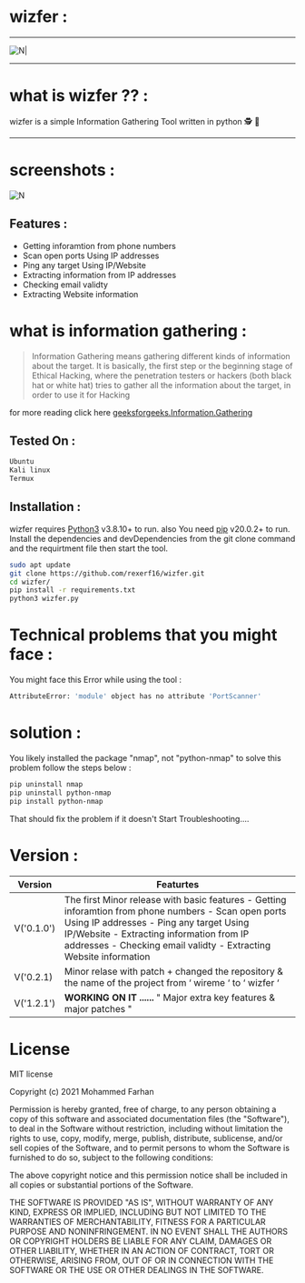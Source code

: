 # wizfer :
----

![N|](https://i.imgur.com/CwftCU3.png)
_____
# what is wizfer ?? :
wizfer is a simple Information Gathering Tool written in python  🕵️ 🔎
___
# screenshots :
![N](https://i.imgur.com/TWT2rga.jpg)

## Features :

- Getting inforamtion from phone numbers
- Scan open ports Using IP addresses
- Ping any target Using IP/Website
- Extracting information from IP addresses
- Checking email validty 
- Extracting Website information

# what is information gathering :

> Information Gathering means gathering different kinds of information about the target. It is basically, the first step or the beginning stage of Ethical Hacking, where the penetration testers or hackers (both black hat or white hat) tries to gather all the information about the target, in order to use it for Hacking

for more reading click here [geeksforgeeks.Information.Gathering](https://www.geeksforgeeks.org/kali-linux-information-gathering-tools/)



## Tested On :
```sh
Ubuntu
Kali linux 
Termux
```

## Installation :

wizfer requires [Python3](https://www.python.org/downloads/release/python-3810/) v3.8.10+ to run.
also You need [pip](https://pypi.org/project/pip/) v20.0.2+ to run.
Install the dependencies and devDependencies from the git clone command and the requirtment file then start the tool.

```sh
sudo apt update
git clone https://github.com/rexerf16/wizfer.git
cd wizfer/
pip install -r requirements.txt
python3 wizfer.py
```
# Technical problems that you might face :
You might face this Error while using the tool :
```sh
AttributeError: 'module' object has no attribute 'PortScanner'
```
# solution :
You likely installed the package "nmap", not "python-nmap"
to solve this problem follow the steps below :
```sh
pip uninstall nmap
pip uninstall python-nmap
pip install python-nmap
```
That should fix the problem if it doesn't Start Troubleshooting....

# Version :
| Version    | Featurtes                                                                                                                                                                                                                                                          |
|------------|--------------------------------------------------------------------------------------------------------------------------------------------------------------------------------------------------------------------------------------------------------------------|
| V('0.1.0') | The first Minor release with basic features - Getting inforamtion from phone numbers - Scan open ports Using IP addresses - Ping any target Using IP/Website - Extracting information from IP addresses - Checking email validty  - Extracting Website information |
| V('0.2.1)  | Minor relase with patch + changed the repository & the name of the project from ‘ wireme ‘ to ‘ wizfer ‘                                                                                                                                                           |
| V('1.2.1') | **WORKING ON IT ......** " Major extra key features & major patches "                                                                                                                                                                                              |

# License
MIT license

Copyright (c) 2021 Mohammed Farhan

Permission is hereby granted, free of charge, to any person obtaining a copy
of this software and associated documentation files (the "Software"), to deal
in the Software without restriction, including without limitation the rights
to use, copy, modify, merge, publish, distribute, sublicense, and/or sell
copies of the Software, and to permit persons to whom the Software is
furnished to do so, subject to the following conditions:

The above copyright notice and this permission notice shall be included in all
copies or substantial portions of the Software.

THE SOFTWARE IS PROVIDED "AS IS", WITHOUT WARRANTY OF ANY KIND, EXPRESS OR
IMPLIED, INCLUDING BUT NOT LIMITED TO THE WARRANTIES OF MERCHANTABILITY,
FITNESS FOR A PARTICULAR PURPOSE AND NONINFRINGEMENT. IN NO EVENT SHALL THE
AUTHORS OR COPYRIGHT HOLDERS BE LIABLE FOR ANY CLAIM, DAMAGES OR OTHER
LIABILITY, WHETHER IN AN ACTION OF CONTRACT, TORT OR OTHERWISE, ARISING FROM,
OUT OF OR IN CONNECTION WITH THE SOFTWARE OR THE USE OR OTHER DEALINGS IN THE
SOFTWARE.
